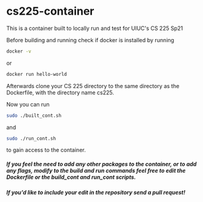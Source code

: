 # cs225-container
This is a container built to locally run and test for UIUC's CS 225 Sp21

Before building and running check if docker is installed by running 
```bash
docker -v
```
or 
```bash 
docker run hello-world
```
Afterwards clone your CS 225 directory to the same directory as the Dockerfile, with the directory name cs225.

Now you can run
```bash
sudo ./built_cont.sh
```
and
```bash
sudo ./run_cont.sh 
```
to gain access to the container.

##### If you feel the need to add any other packages to the container, or to add any flags, modify to the build and run commands feel free to edit the Dockerfile or the build_cont and run_cont scripts. 

##### If you'd like to include your edit in the repository send a pull request!


